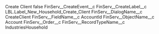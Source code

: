 <?xml version="1.0" encoding="UTF-8"?>
<CustomMetadata xmlns="http://soap.sforce.com/2006/04/metadata" xmlns:xsi="http://www.w3.org/2001/XMLSchema-instance" xmlns:xsd="http://www.w3.org/2001/XMLSchema">
    <label>Create Client</label>
    <protected>false</protected>
    <values>
        <field>FinServ__CreateEvent__c</field>
        <value xsi:nil="true"/>
    </values>
    <values>
        <field>FinServ__CreateLabel__c</field>
        <value xsi:type="xsd:string">LBL.Label_New_Household_Create_Client</value>
    </values>
    <values>
        <field>FinServ__DialogName__c</field>
        <value xsi:type="xsd:string">CreateClient</value>
    </values>
    <values>
        <field>FinServ__FieldName__c</field>
        <value xsi:type="xsd:string">AccountId</value>
    </values>
    <values>
        <field>FinServ__ObjectName__c</field>
        <value xsi:type="xsd:string">Account</value>
    </values>
    <values>
        <field>FinServ__Order__c</field>
        <value xsi:nil="true"/>
    </values>
    <values>
        <field>FinServ__RecordTypeName__c</field>
        <value xsi:type="xsd:string">IndustriesHousehold</value>
    </values>
</CustomMetadata>

